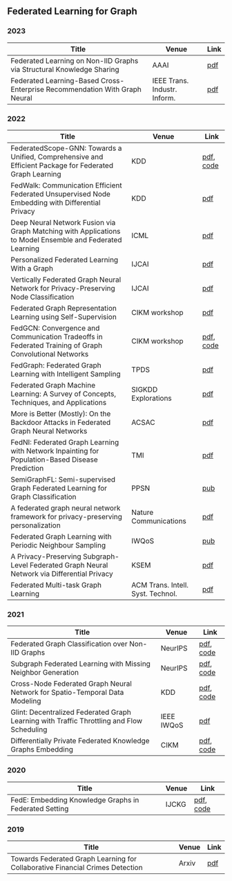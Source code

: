 ## Federated Learning for Graph

### 2023

| Title                                                        | Venue                        | Link                                                         |
| ------------------------------------------------------------ | ---------------------------- | ------------------------------------------------------------ |
| Federated Learning on Non-IID Graphs via Structural Knowledge Sharing | AAAI                         | [pdf](https://arxiv.org/pdf/2211.13009.pdf)                  |
| Federated Learning-Based Cross-Enterprise Recommendation With Graph Neural | IEEE Trans. Industr. Inform. | [pdf](https://ieeexplore.ieee.org/stamp/stamp.jsp?tp=&arnumber=9873989&tag=1) |

### 2022

| Title                                                        | Venue                             | Link                                                         |
| ------------------------------------------------------------ | --------------------------------- | ------------------------------------------------------------ |
| FederatedScope-GNN: Towards a Unified, Comprehensive and Efficient Package for Federated Graph Learning | KDD                               | [pdf](https://dl.acm.org/doi/abs/10.1145/3534678.3539112), [code](https://github.com/alibaba/FederatedScope/tree/master/federatedscope/gfl) |
| FedWalk: Communication Efficient Federated Unsupervised Node Embedding with Differential Privacy | KDD                               | [pdf](https://arxiv.org/pdf/2205.15896v2.pdf)                |
| Deep Neural Network Fusion via Graph Matching with Applications to Model Ensemble and Federated Learning | ICML                              | [pdf](https://proceedings.mlr.press/v162/liu22k/liu22k.pdf)  |
| Personalized Federated Learning With a Graph                 | IJCAI                             | [pdf](https://www.ijcai.org/proceedings/2022/0357.pdf)       |
| Vertically Federated Graph Neural Network for Privacy-Preserving Node Classification | IJCAI                             | [pdf](https://www.ijcai.org/proceedings/2022/0272.pdf)       |
| Federated Graph Representation Learning using Self-Supervision | CIKM workshop                     | [pdf](https://arxiv.org/pdf/2210.15120.pdf)                  |
| FedGCN: Convergence and Communication Tradeoffs in Federated Training of Graph Convolutional Networks | CIKM workshop                     | [pdf](https://arxiv.org/abs/2201.12433),  [code](https://github.com/yh-yao/FedGCN) |
| FedGraph: Federated Graph Learning with Intelligent Sampling | TPDS                              | [pdf](https://arxiv.org/pdf/2111.01370.pdf)                  |
| Federated Graph Machine Learning: A Survey of Concepts, Techniques, and Applications | SIGKDD Explorations               | [pdf](https://arxiv.org/pdf/2207.11812.pdf)                  |
| More is Better (Mostly): On the Backdoor Attacks in Federated Graph Neural Networks | ACSAC                             | [pdf](https://dl.acm.org/doi/pdf/10.1145/3564625.3567999)    |
| FedNI: Federated Graph Learning with Network Inpainting for Population-Based Disease Prediction | TMI                               | [pdf](https://arxiv.org/pdf/2112.10166.pdf)                  |
| SemiGraphFL: Semi-supervised Graph Federated Learning for Graph Classification | PPSN                              | [pub](https://doi.org/10.1007/978-3-031-14714-2_33)          |
| A federated graph neural network framework for privacy-preserving personalization | Nature Communications             | [pdf](https://www.nature.com/articles/s41467-022-30714-9.pdf) |
| Federated Graph Learning with Periodic Neighbour Sampling    | IWQoS                             | [pub](https://ieeexplore.ieee.org/Xplore/errorpage.jsp?url=http%3A%2F%2Fieeexplore.ieee.org%2Fstamp%2Fstamp.jsp%3Ftp%3D%26arnumber%3D9812908) |
| A Privacy-Preserving Subgraph-Level Federated Graph Neural Network via Differential Privacy | KSEM                              | [pdf](https://arxiv.org/pdf/2206.03492.pdf)                  |
| Federated Multi-task Graph Learning                          | ACM Trans. Intell. Syst. Technol. | [pdf](https://dl.acm.org/doi/pdf/10.1145/3527622)            |

### 2021

| Title                                                        | Venue      | Link                                                         |
| ------------------------------------------------------------ | ---------- | ------------------------------------------------------------ |
| Federated Graph Classification over Non-IID Graphs           | NeurIPS    | [pdf](https://proceedings.neurips.cc//paper/2021/file/9c6947bd95ae487c81d4e19d3ed8cd6f-Paper.pdf), [code](https://github.com/Oxfordblue7/GCFL) |
| Subgraph Federated Learning with Missing Neighbor Generation | NeurIPS    | [pdf](http://proceedings.neurips.cc/paper/2021/file/34adeb8e3242824038aa65460a47c29e-Paper.pdf), [code](https://github.com/zkhku/fedsage) |
| Cross-Node Federated Graph Neural Network for Spatio-Temporal Data Modeling | KDD        | [pdf](https://arxiv.org/pdf/2106.05223v1.pdf), [code](https://github.com/mengcz13/KDD2021_CNFGNN) |
| Glint: Decentralized Federated Graph Learning with Traffic Throttling and Flow Scheduling | IEEE IWQoS | [pdf](https://ieeexplore.ieee.org/abstract/document/9521331) |
| Differentially Private Federated Knowledge Graphs Embedding  | CIKM       | [pdf](https://arxiv.org/pdf/2105.07615v2.pdf), [code](https://github.com/HKUST-KnowComp/FKGE) |

### 2020

| Title                                                 | Venue | Link                                                         |
| ----------------------------------------------------- | ----- | ------------------------------------------------------------ |
| FedE: Embedding Knowledge Graphs in Federated Setting | IJCKG | [pdf](https://dl.acm.org/doi/fullHtml/10.1145/3502223.3502233), [code](https://github.com/zjukg/FedE) |

### 2019

| Title                                                        | Venue | Link                                          |
| ------------------------------------------------------------ | ----- | --------------------------------------------- |
| Towards Federated Graph Learning for Collaborative Financial Crimes Detection | Arxiv | [pdf](https://arxiv.org/pdf/1909.12946v2.pdf) |
